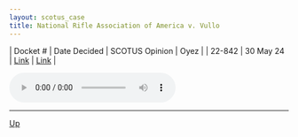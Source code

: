 ```yaml
---
layout: scotus_case
title: National Rifle Association of America v. Vullo
---
```


| Docket # | Date Decided | SCOTUS Opinion | Oyez |
| 22-842 | 30 May 24 | [Link](https://www.supremecourt.gov/opinions/23pdf/602us1r28_9o6b.pdf) | [Link](https://www.oyez.org/cases/2023/22-842) |

<audio controls>
   <source src='./resources/22-842.mp3' type='audio/mpeg'>
</audio>

<object data='./resources/22-842.pdf' type='application/pdf'></object>

---

[Up](./README.md)